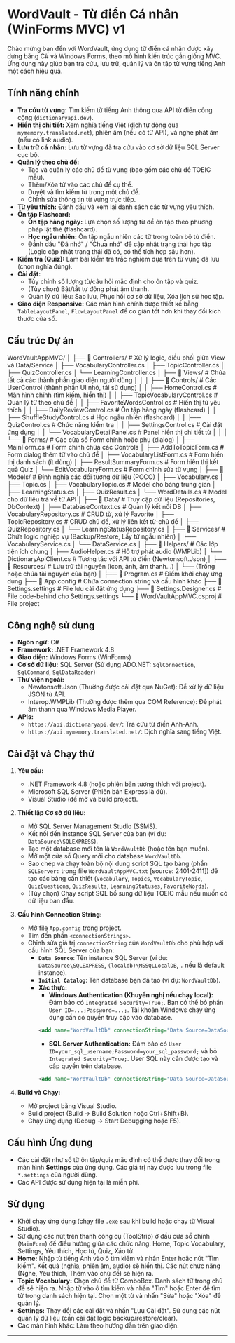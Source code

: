 ﻿# WordVault - Từ điển Cá nhân (WinForms MVC) v1

Chào mừng bạn đến với WordVault, ứng dụng từ điển cá nhân được xây dựng bằng C# và Windows Forms, theo mô hình kiến trúc gần giống MVC. Ứng dụng này giúp bạn tra cứu, lưu trữ, quản lý và ôn tập từ vựng tiếng Anh một cách hiệu quả.

## Tính năng chính

* **Tra cứu từ vựng:** Tìm kiếm từ tiếng Anh thông qua API từ điển công cộng (`dictionaryapi.dev`).
* **Hiển thị chi tiết:** Xem nghĩa tiếng Việt (dịch tự động qua `mymemory.translated.net`), phiên âm (nếu có từ API), và nghe phát âm (nếu có link audio).
* **Lưu trữ cá nhân:** Lưu từ vựng đã tra cứu vào cơ sở dữ liệu SQL Server cục bộ.
* **Quản lý theo chủ đề:**
    * Tạo và quản lý các chủ đề từ vựng (bao gồm các chủ đề TOEIC mẫu).
    * Thêm/Xóa từ vào các chủ đề cụ thể.
    * Duyệt và tìm kiếm từ trong một chủ đề.
    * Chỉnh sửa thông tin từ vựng trực tiếp.
* **Từ yêu thích:** Đánh dấu và xem lại danh sách các từ vựng yêu thích.
* **Ôn tập Flashcard:**
    * **Ôn tập hàng ngày:** Lựa chọn số lượng từ để ôn tập theo phương pháp lật thẻ (flashcard).
    * **Học ngẫu nhiên:** Ôn tập ngẫu nhiên các từ trong toàn bộ từ điển.
    * Đánh dấu "Đã nhớ" / "Chưa nhớ" để cập nhật trạng thái học tập (Logic cập nhật trạng thái đã có, có thể tích hợp sâu hơn).
* **Kiểm tra (Quiz):** Làm bài kiểm tra trắc nghiệm dựa trên từ vựng đã lưu (chọn nghĩa đúng).
* **Cài đặt:**
    * Tùy chỉnh số lượng từ/câu hỏi mặc định cho ôn tập và quiz.
    * (Tùy chọn) Bật/tắt tự động phát âm thanh.
    * Quản lý dữ liệu: Sao lưu, Phục hồi cơ sở dữ liệu, Xóa lịch sử học tập.
* **Giao diện Responsive:** Các màn hình chính được thiết kế bằng `TableLayoutPanel`, `FlowLayoutPanel` để co giãn tốt hơn khi thay đổi kích thước cửa sổ.

## Cấu trúc Dự án

WordVaultAppMVC/
│
├── 📁 Controllers/           # Xử lý logic, điều phối giữa View và Data/Service
│   ├── VocabularyController.cs
│   ├── TopicController.cs
│   ├── QuizController.cs
│   └── LearningController.cs
│
├── 📁 Views/                 # Chứa tất cả các thành phần giao diện người dùng
│   │
│   ├── 📁 Controls/          # Các UserControl (thành phần UI nhỏ, tái sử dụng)
│   │   ├── HomeControl.cs             # Màn hình chính (tìm kiếm, hiển thị)
│   │   ├── TopicVocabularyControl.cs  # Quản lý từ theo chủ đề
│   │   ├── FavoriteWordsControl.cs    # Hiển thị từ yêu thích
│   │   ├── DailyReviewControl.cs      # Ôn tập hàng ngày (flashcard)
│   │   ├── ShuffleStudyControl.cs     # Học ngẫu nhiên (flashcard)
│   │   ├── QuizControl.cs             # Chức năng kiểm tra
│   │   ├── SettingsControl.cs         # Cài đặt ứng dụng
│   │   └── VocabularyDetailPanel.cs   # Panel hiển thị chi tiết từ
│   │
│   └── 📁 Forms/             # Các cửa sổ Form chính hoặc phụ (dialog)
│       ├── MainForm.cs                # Form chính chứa các Controls
│       ├── AddToTopicForm.cs          # Form dialog thêm từ vào chủ đề
│       ├── VocabularyListForm.cs      # Form hiển thị danh sách (ít dùng)
│       ├── ResultSummaryForm.cs       # Form hiển thị kết quả Quiz
│       └── EditVocabularyForm.cs      # Form chỉnh sửa từ vựng
│
├── 📁 Models/                # Định nghĩa các đối tượng dữ liệu (POCO)
│   ├── Vocabulary.cs
│   ├── Topic.cs
│   ├── VocabularyTopic.cs     # Model cho bảng trung gian
│   ├── LearningStatus.cs
│   ├── QuizResult.cs
│   └── WordDetails.cs         # Model cho dữ liệu trả về từ API
│
├── 📁 Data/                  # Truy cập dữ liệu (Repositories, DbContext)
│   ├── DatabaseContext.cs       # Quản lý kết nối DB
│   ├── VocabularyRepository.cs  # CRUD từ, xử lý Favorite
│   ├── TopicRepository.cs       # CRUD chủ đề, xử lý liên kết từ-chủ đề
│   ├── QuizRepository.cs
│   └── LearningStatusRepository.cs
│
├── 📁 Services/              # Chứa logic nghiệp vụ (Backup/Restore, Lấy từ ngẫu nhiên)
│   ├── VocabularyService.cs
│   └── DataService.cs
│
├── 📁 Helpers/               # Các lớp tiện ích chung
│   ├── AudioHelper.cs           # Hỗ trợ phát audio (WMPLib)
│   └── DictionaryApiClient.cs   # Tương tác với API từ điển (Newtonsoft.Json)
│
├── 📁 Resources/             # Lưu trữ tài nguyên (icon, ảnh, âm thanh...)
│   └── (Trống hoặc chứa tài nguyên của bạn)
│
├── 📄 Program.cs             # Điểm khởi chạy ứng dụng
├── 📄 App.config             # Chứa connection string và cấu hình khác
├── 📄 Settings.settings       # File lưu cài đặt ứng dụng
├── 📄 Settings.Designer.cs    # File code-behind cho Settings.settings
└── 📄 WordVaultAppMVC.csproj   # File project

## Công nghệ sử dụng

* **Ngôn ngữ:** C#
* **Framework:** .NET Framework 4.8 
* **Giao diện:** Windows Forms (WinForms)
* **Cơ sở dữ liệu:** SQL Server (Sử dụng ADO.NET: `SqlConnection`, `SqlCommand`, `SqlDataReader`)
* **Thư viện ngoài:**
    * Newtonsoft.Json (Thường được cài đặt qua NuGet): Để xử lý dữ liệu JSON từ API.
    * Interop.WMPLib (Thường được thêm qua COM Reference): Để phát âm thanh qua Windows Media Player.
* **APIs:**
    * `https://api.dictionaryapi.dev/`: Tra cứu từ điển Anh-Anh.
    * `https://api.mymemory.translated.net/`: Dịch nghĩa sang tiếng Việt.

## Cài đặt và Chạy thử

1.  **Yêu cầu:**
    * .NET Framework 4.8 (hoặc phiên bản tương thích với project).
    * Microsoft SQL Server (Phiên bản Express là đủ).
    * Visual Studio (để mở và build project).

2.  **Thiết lập Cơ sở dữ liệu:**
    * Mở SQL Server Management Studio (SSMS).
    * Kết nối đến instance SQL Server của bạn (ví dụ: `DataSource\SQLEXPRESS`).
    * Tạo một database mới tên là `WordVaultDb` (hoặc tên bạn muốn).
    * Mở một cửa sổ Query mới cho database `WordVaultDb`.
    * Sao chép và chạy toàn bộ nội dung script SQL tạo bảng (phần `SQLServer:` trong file `WordVaultAppMVC.txt` [source: 2401-2411]) để tạo các bảng cần thiết (`Vocabulary`, `Topics`, `VocabularyTopic`, `QuizQuestions`, `QuizResults`, `LearningStatuses`, `FavoriteWords`).
    * (Tùy chọn) Chạy script SQL bổ sung dữ liệu TOEIC mẫu nếu muốn có dữ liệu ban đầu.

3.  **Cấu hình Connection String:**
    * Mở file `App.config` trong project.
    * Tìm đến phần `<connectionStrings>`.
    * Chỉnh sửa giá trị `connectionString` của `WordVaultDb` cho phù hợp với cấu hình SQL Server của bạn:
        * **`Data Source`**: Tên instance SQL Server (ví dụ: `DataSource\SQLEXPRESS`, `(localdb)\MSSQLLocalDB`, `.` nếu là default instance).
        * **`Initial Catalog`**: Tên database bạn đã tạo (ví dụ: `WordVaultDb`).
        * **Xác thực:**
            * **Windows Authentication (Khuyến nghị nếu chạy local):** Đảm bảo có `Integrated Security=True;`. Bạn có thể bỏ phần `User ID=...;Password=...;`. Tài khoản Windows chạy ứng dụng cần có quyền truy cập vào database.
            ```xml
            <add name="WordVaultDb" connectionString="Data Source=DataSource\SQLEXPRESS;Initial Catalog=WordVaultDb;Integrated Security=True" providerName="System.Data.SqlClient"/>
            ```
            * **SQL Server Authentication:** Đảm bảo có `User ID=your_sql_username;Password=your_sql_password;` và bỏ `Integrated Security=True;`. User SQL này cần được tạo và cấp quyền trên database.
            ```xml
            <add name="WordVaultDb" connectionString="Data Source=DataSource\SQLEXPRESS;Initial Catalog=WordVaultDb;User ID=userId;Password=password" providerName="System.Data.SqlClient"/>
            ```

4.  **Build và Chạy:**
    * Mở project bằng Visual Studio.
    * Build project (Build -> Build Solution hoặc Ctrl+Shift+B).
    * Chạy ứng dụng (Debug -> Start Debugging hoặc F5).

## Cấu hình Ứng dụng

* Các cài đặt như số từ ôn tập/quiz mặc định có thể được thay đổi trong màn hình **Settings** của ứng dụng. Các giá trị này được lưu trong file `*.settings` của người dùng.
* Các API được sử dụng hiện tại là miễn phí.

## Sử dụng

* Khởi chạy ứng dụng (chạy file `.exe` sau khi build hoặc chạy từ Visual Studio).
* Sử dụng các nút trên thanh công cụ (ToolStrip) ở đầu cửa sổ chính (`MainForm`) để điều hướng giữa các chức năng: Home, Topic Vocabulary, Settings, Yêu thích, Học từ, Quiz, Xáo từ.
* **Home:** Nhập từ tiếng Anh vào ô tìm kiếm và nhấn Enter hoặc nút "Tìm kiếm". Kết quả (nghĩa, phiên âm, audio) sẽ hiển thị. Các nút chức năng (Nghe, Yêu thích, Thêm vào chủ đề) sẽ hiện ra.
* **Topic Vocabulary:** Chọn chủ đề từ ComboBox. Danh sách từ trong chủ đề sẽ hiện ra. Nhập từ vào ô tìm kiếm và nhấn "Tìm" hoặc Enter để tìm từ trong danh sách hiện tại. Chọn một từ và nhấn "Sửa" hoặc "Xóa" để quản lý.
* **Settings:** Thay đổi các cài đặt và nhấn "Lưu Cài đặt". Sử dụng các nút quản lý dữ liệu (cần cài đặt logic backup/restore/clear).
* Các màn hình khác: Làm theo hướng dẫn trên giao diện.

---


